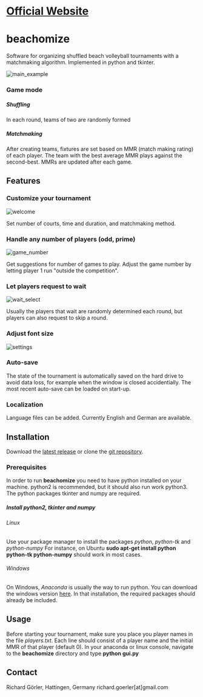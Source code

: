 [Official Website](http://beachomize.de)
========================================
beachomize
==========
Software for organizing shuffled beach volleyball tournaments with a matchmaking algorithm. Implemented in python and tkinter.

![main_example](http://beachomize.de/image/main_example.png)

### Game mode
##### Shuffling
In each round, teams of two are randomly formed
##### Matchmaking
After creating teams, fixtures are set based on MMR (match making rating) of each player. The team with the best average MMR plays against the second-best. MMRs are updated after each game.

Features
--------
### Customize your tournament
![welcome](http://beachomize.de/image/welcome.png)

Set number of courts, time and duration, and matchmaking method.
### Handle any number of players (odd, prime)
![game_number](http://beachomize.de/image/game_number.png)

Get suggestions for number of games to play. Adjust the game number by letting player 1 run "outside the competition".
### Let players request to wait
![wait_select](http://beachomize.de/image/wait_select.png)

Usually the players that wait are randomly determined each round, but players can also request to skip a round.
### Adjust font size
![settings](http://beachomize.de/image/settings.png)
### Auto-save
The state of the tournament is automatically saved on the hard drive to avoid data loss, for example when the window is closed accidentially. The most recent auto-save can be loaded on start-up.
### Localization
Language files can be added. Currently English and German are available.

Installation
------------
Download the [latest release](https://github.com/RichardGoerler/beachomize/releases) or clone the [git repository](https://github.com/RichardGoerler/beachomize).
### Prerequisites
In order to run **beachomize** you need to have python installed on your machine. python2 is recommended, but it should also run work python3. The python packages tkinter and numpy are required.
##### Install python2, tkinter and numpy
###### Linux
Use your package manager to install the packages *python*, *python-tk* and *python-numpy*
For instance, on Ubuntu **sudo apt-get install python python-tk python-numpy** should work in most cases.
###### Windows
On Windows, *Anaconda* is usually the way to run python. You can download the windows version [here](https://www.continuum.io/downloads#windows). In that installation, the required packages should already be included.

Usage
-----
Before starting your tournament, make sure you place you player names in the file *players.txt*. Each line should consist of a player name and the initial MMR of that player (default 0).
In your anaconda or linux console, navigate to the **beachomize** directory and type **python gui&#46;py**

Contact
-------
Richard Görler, Hattingen, Germany
richard.goerler[at]gmail&#46;com
